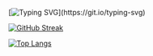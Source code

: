 [![Typing SVG](https://readme-typing-svg.herokuapp.com?font=Fira+Code&weight=600&size=25&pause=1000&vCenter=true&width=435&lines=++++Hi%EF%BC%81I'm+hsxr.)](https://git.io/typing-svg)

[![GitHub Streak](http://github-readme-streak-stats.herokuapp.com?user=hsxr&theme=algolia&border_radius=5&locale=zh_Hans&date_format=M%20j%5B%2C%20Y%5D)](https://git.io/streak-stats)

[![Top Langs](https://github-readme-stats.vercel.app/api/top-langs/?username=anuraghazra&layout=compact)](https://github.com/anuraghazra/github-readme-stats)


